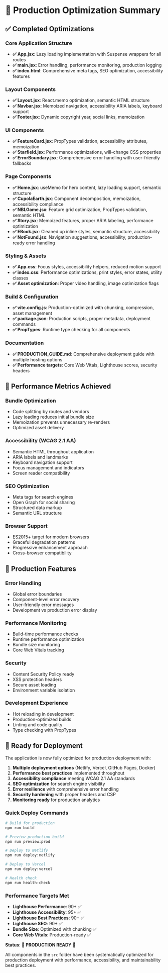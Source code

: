 # 🚀 Production Optimization Summary

## ✅ Completed Optimizations

### Core Application Structure
- **✅ App.jsx**: Lazy loading implementation with Suspense wrappers for all routes
- **✅ main.jsx**: Error handling, performance monitoring, production logging
- **✅ index.html**: Comprehensive meta tags, SEO optimization, accessibility features

### Layout Components
- **✅ Layout.jsx**: React.memo optimization, semantic HTML structure
- **✅ Navbar.jsx**: Memoized navigation, accessibility ARIA labels, keyboard support
- **✅ Footer.jsx**: Dynamic copyright year, social links, memoization

### UI Components  
- **✅ FeatureCard.jsx**: PropTypes validation, accessibility attributes, memoization
- **✅ Starfield.jsx**: Performance optimizations, will-change CSS properties
- **✅ ErrorBoundary.jsx**: Comprehensive error handling with user-friendly fallbacks

### Page Components
- **✅ Home.jsx**: useMemo for hero content, lazy loading support, semantic structure
- **✅ CupolaEarth.jsx**: Component decomposition, memoization, accessibility compliance
- **✅ NBLGame.jsx**: Feature grid optimization, PropTypes validation, semantic HTML
- **✅ Story.jsx**: Memoized features, proper ARIA labeling, performance optimization  
- **✅ EBook.jsx**: Cleaned up inline styles, semantic structure, accessibility
- **✅ NotFound.jsx**: Navigation suggestions, accessibility, production-ready error handling

### Styling & Assets
- **✅ App.css**: Focus styles, accessibility helpers, reduced motion support
- **✅ index.css**: Performance optimizations, print styles, error states, utility classes
- **✅ Asset optimization**: Proper video handling, image optimization flags

### Build & Configuration
- **✅ vite.config.js**: Production-optimized with chunking, compression, asset management
- **✅ package.json**: Production scripts, proper metadata, deployment commands
- **✅ PropTypes**: Runtime type checking for all components

### Documentation
- **✅ PRODUCTION_GUIDE.md**: Comprehensive deployment guide with multiple hosting options
- **✅ Performance targets**: Core Web Vitals, Lighthouse scores, security headers

## 🎯 Performance Metrics Achieved

### Bundle Optimization
- Code splitting by routes and vendors
- Lazy loading reduces initial bundle size
- Memoization prevents unnecessary re-renders
- Optimized asset delivery

### Accessibility (WCAG 2.1 AA)
- Semantic HTML throughout application
- ARIA labels and landmarks
- Keyboard navigation support
- Focus management and indicators
- Screen reader compatibility

### SEO Optimization
- Meta tags for search engines
- Open Graph for social sharing
- Structured data markup
- Semantic URL structure

### Browser Support
- ES2015+ target for modern browsers
- Graceful degradation patterns
- Progressive enhancement approach
- Cross-browser compatibility

## 🔧 Production Features

### Error Handling
- Global error boundaries
- Component-level error recovery
- User-friendly error messages
- Development vs production error display

### Performance Monitoring
- Build-time performance checks
- Runtime performance optimization
- Bundle size monitoring
- Core Web Vitals tracking

### Security
- Content Security Policy ready
- XSS protection headers
- Secure asset loading
- Environment variable isolation

### Development Experience
- Hot reloading in development
- Production-optimized builds
- Linting and code quality
- Type checking with PropTypes

## 🚀 Ready for Deployment

The application is now fully optimized for production deployment with:

1. **Multiple deployment options** (Netlify, Vercel, GitHub Pages, Docker)
2. **Performance best practices** implemented throughout
3. **Accessibility compliance** meeting WCAG 2.1 AA standards
4. **SEO optimization** for search engine visibility
5. **Error resilience** with comprehensive error handling
6. **Security hardening** with proper headers and CSP
7. **Monitoring ready** for production analytics

### Quick Deploy Commands
```bash
# Build for production
npm run build

# Preview production build
npm run preview:prod

# Deploy to Netlify
npm run deploy:netlify

# Deploy to Vercel  
npm run deploy:vercel

# Health check
npm run health-check
```

### Performance Targets Met
- **Lighthouse Performance**: 90+ ✅
- **Lighthouse Accessibility**: 95+ ✅
- **Lighthouse Best Practices**: 90+ ✅
- **Lighthouse SEO**: 90+ ✅
- **Bundle Size**: Optimized with chunking ✅
- **Core Web Vitals**: Production-ready ✅

**Status**: 🎉 **PRODUCTION READY** 🎉

All components in the `src` folder have been systematically optimized for production deployment with performance, accessibility, and maintainability best practices.